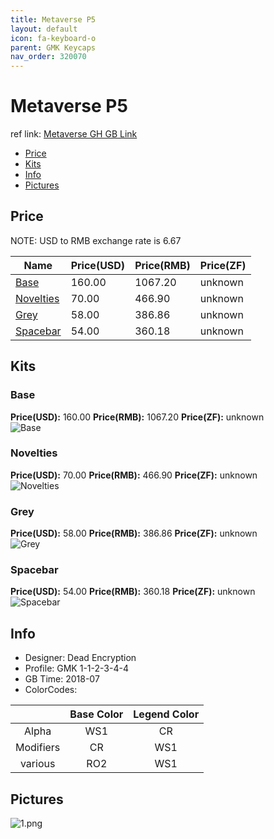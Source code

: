 ```yaml
---
title: Metaverse P5
layout: default
icon: fa-keyboard-o
parent: GMK Keycaps
nav_order: 320070
---
```


# Metaverse P5

ref link: [Metaverse GH GB Link](https://geekhack.org/index.php?topic=96598.0)

* [Price](#price)
* [Kits](#kits)
* [Info](#info)
* [Pictures](#pictures)


## Price  
NOTE: USD to RMB exchange rate is 6.67

| Name          | Price(USD)    |  Price(RMB) |  Price(ZF) |
| ------------- | ------------- |  ---------- |  --------- |
|[Base](#base)|160.00|1067.20|unknown|
|[Novelties](#novelties)|70.00|466.90|unknown|
|[Grey](#grey)|58.00|386.86|unknown|
|[Spacebar](#spacebar)|54.00|360.18|unknown|


## Kits
### Base
**Price(USD):** 160.00    **Price(RMB):** 1067.20    **Price(ZF):** unknown    
<img src="{{ 'assets/images/gmk-keycaps/metaverse/kits_pics/base.png' | relative_url }}" alt="Base" class="image featured">

### Novelties
**Price(USD):** 70.00    **Price(RMB):** 466.90    **Price(ZF):** unknown    
<img src="{{ 'assets/images/gmk-keycaps/metaverse/kits_pics/novelties.png' | relative_url }}" alt="Novelties" class="image featured">

### Grey
**Price(USD):** 58.00    **Price(RMB):** 386.86    **Price(ZF):** unknown    
<img src="{{ 'assets/images/gmk-keycaps/metaverse/kits_pics/grey.png' | relative_url }}" alt="Grey" class="image featured">

### Spacebar
**Price(USD):** 54.00    **Price(RMB):** 360.18    **Price(ZF):** unknown    
<img src="{{ 'assets/images/gmk-keycaps/metaverse/kits_pics/spacebar.png' | relative_url }}" alt="Spacebar" class="image featured">


## Info
* Designer: Dead Encryption
* Profile: GMK 1-1-2-3-4-4
* GB Time: 2018-07
* ColorCodes: 

||Base Color      | Legend Color
| :-------------: | :-------------: | :------------:
|Alpha|WS1|CR
|Modifiers|CR|WS1
|various|RO2|WS1


## Pictures
<img src="{{ 'assets/images/gmk-keycaps/metaverse/rendering_pics/1.png' | relative_url }}" alt="1.png" class="image featured">
